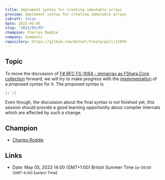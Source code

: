 ```yaml
---
title: Implement syntax for creating immutable arrays
preview: Implement syntax for creating immutable arrays
isDraft: false
date: 2023-05-05
slug: "2023/05/05"
champion: Charles Roddie
company: Summatic
repository: https://github.com/dotnet/fsharp/pull/12859
---
```


## Topic

To move the discussion of [F# RFC FS-1094 - immarray as FSharp.Core collection](https://github.com/fsharp/fslang-design/blob/main/RFCs/FS-1094-immarray.md) forward, we will try to make progress with the [implementation](https://github.com/dotnet/fsharp/pull/12859) of a proposed syntax for it.
The proposed syntax is
```fsharp
[: :]
```

Even though, the discussion about the final syntax is not finished yet, this session should provide a good learning opportunity about compiler internals which are affected by such a change.

## Champion

- [Charles Roddie](https://github.com/charlesroddie)

## Links

- Date: May 05, 2023 14:00 (GMT+1:00) British Summer Time (<small>or 09:00 (GMT-4:00) Eastern Time</small>)
